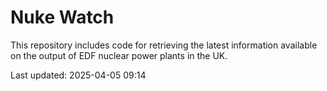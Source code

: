 # Nuke Watch

This repository includes code for retrieving the latest information available on the output of EDF nuclear power plants in the UK.

Last updated: 2025-04-05 09:14